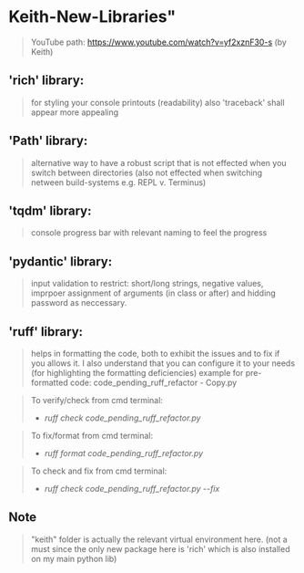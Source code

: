 # Keith-New-Libraries" 

>YouTube path: https://www.youtube.com/watch?v=yf2xznF30-s (by Keith)

## 'rich'  library:
> for styling your console printouts (readability)
> also 'traceback' shall appear more appealing


## 'Path' library:
> alternative way to have a robust script that is not effected when you switch between directories (also not effected when switching netween build-systems e.g. REPL v. Terminus)



## 'tqdm' library:
> console progress bar with relevant naming to feel the progress



## 'pydantic' library:
> input validation to restrict: short/long strings, negative values, imprpoer assignment of arguments (in class or after) and hidding password as neccessary.



## 'ruff' library:
> helps in formatting the code, both to exhibit the issues and to fix if you allows it.
> I also understand that you can configure it to your needs (for highlighting the formatting deficiencies)
> example for pre-formatted code: code_pending_ruff_refactor - Copy.py

> To verify/check from cmd terminal:
> - *ruff check code_pending_ruff_refactor.py*

> To fix/format from cmd terminal:
> - *ruff format code_pending_ruff_refactor.py*

> To check and fix from cmd terminal:
> - *ruff check code_pending_ruff_refactor.py --fix*


## Note
>"keith" folder is actually the relevant virtual environment here. (not a must since the only new package here is 'rich' which is also installed on my main python lib)
